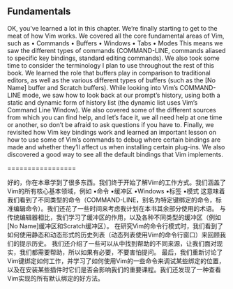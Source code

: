 Fundamentals
--------
OK, you’ve learned a lot in this chapter. We’re finally starting to get to the meat of how Vim works. We covered all the core fundamental areas of Vim, such as
• Commands
• Buffers
• Windows
• Tabs
• Modes
This means we saw the different types of commands (COMMAND-LINE, commands aliased to specific key bindings, standard editing commands). We also took some time to consider the terminology I plan to use throughout the rest of this book.
We learned the role that buffers play in comparison to traditional editors, as well as the various different types of buffers (such as the [No Name] buffer and Scratch buffers).
While looking into Vim’s COMMAND-LINE mode, we saw how to look back at our prompt’s history, using both a static and dynamic form of history list (the dynamic list uses Vim’s Command Line Window).
We also covered some of the different sources from which you can find help, and let’s face it, we all need help at one time or another, so don’t be afraid to ask questions if you have to.
Finally, we revisited how Vim key bindings work and learned an important lesson on how to use some of Vim’s commands to debug where certain bindings are made and whether they’ll affect us when installing certain plug-ins. We also discovered a good way to see all the default bindings that Vim implements.
  
=================

好的，你在本章学到了很多东西。我们终于开始了解Vim的工作方式。我们涵盖了Vim的所有核心基本领域，例如
•命令
•缓冲区
•Windows
•标签
•模式
这意味着我们看到了不同类型的命令（COMMAND-LINE，别名为特定键绑定的命令，标准编辑命令）。我们还花了一些时间来考虑我计划在本书其余部分使用的术语。
与传统编辑器相比，我们学习了缓冲区的作用，以及各种不同类型的缓冲区（例如[No Name]缓冲区和Scratch缓冲区）。
在研究Vim的命令行模式时，我们看到了如何使用静态和动态形式的历史列表（动态列表使用Vim的命令行窗口）来回顾我们的提示历史。
我们还介绍了一些可以从中找到帮助的不同来源，让我们面对现实，我们都需要帮助，所以如果有必要，不要害怕提问。
最后，我们重新讨论了Vim键绑定如何工作，并学习了如何使用Vim的一些命令来调试某些绑定的位置，以及在安装某些插件时它们是否会影响我们的重要课程。我们还发现了一种查看Vim实现的所有默认绑定的好方法。
